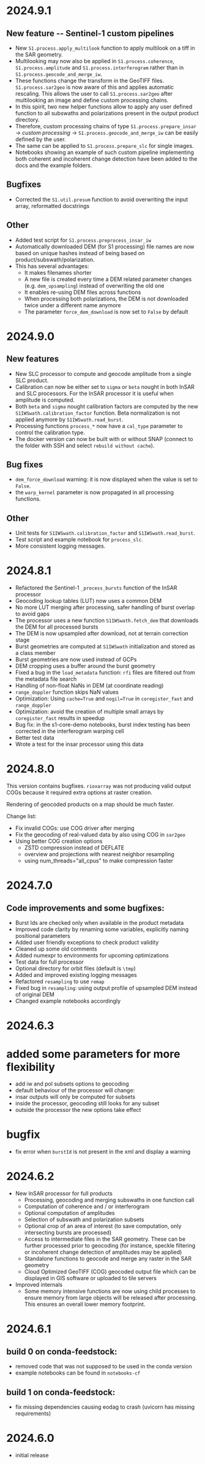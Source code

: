 # 2024.9.1

## New feature -- Sentinel-1 custom pipelines
- New `S1.process.apply_multilook` function to apply multilook on a tiff in the SAR geometry.
- Multilooking may now also be applied in `S1.process.coherence`, `S1.process.amplitude` and `S1.process.interferogram` rather than in `S1.process.geocode_and_merge_iw`. 
- These functions change the transform in the GeoTIFF files. `S1.process.sar2geo` is now aware of this and applies automatic rescaling. This allows the user to call `S1.process.sar2geo` after multilooking an image and define custom processing chains.
- In this spirit, two new helper functions allow to apply any user defined function to all subswaths and polarizations present in the output product directory.
- Therefore, custom processing chains of type `S1.process.prepare_insar` -> _custom processing_  -> `S1.process.geocode_and_merge_iw` can be easily defined by the user. 
- The same can be applied to `S1.process.prepare_slc` for single images.
- Notebooks showing an example of such custom pipeline implementing both coherent and incoherent change detection have been added to the docs and the example folders.

## Bugfixes
- Corrected the `S1.util.presum` function to avoid overwriting the input array, reformatted docstrings

## Other
- Added test script for `S1.process.preprocess_insar_iw`
- Automatically downloaded DEM (for S1 processing) file names are now based on unique hashes instead of being based on product/subswath/polarization. 
- This has several advantages:
    - It makes filenames shorter
    - A new file is created every time a DEM related parameter changes (e.g. `dem_upsampling`) instead of overwriting the old one
    - It enables re-using DEM files across functions
    - When processing both polarizations, the DEM is not downloaded twice under a different name anymore
    - The parameter `force_dem_download` is now set to `False` by default


# 2024.9.0

## New features
- New SLC processor to compute and geocode amplitude from a single SLC product.
- Calibration can now be either set to `sigma` or `beta` nought in both InSAR and SLC processors. For the InSAR processor it is useful when amplitude is computed. 
- Both `beta` and `sigma` nought calibration factors are computed by the new `S1IWSwath.calibration_factor` function. Beta normalization is not applied anymore by `S1IWSwath.read_burst`.
- Processing functions `process_*` now have a `cal_type` parameter to control the calibration type.
- The docker version can now be built with or without SNAP (connect to the folder with SSH and select `rebuild without cache`).

## Bug fixes
- `dem_force_download` warning: it is now displayed when the value is set to `False`.
- the `warp_kernel` parameter is now propagated in all processing functions.

## Other
- Unit tests for `S1IWSwath.calibration_factor` and `S1IWSwath.read_burst`.
- Test script and example notebook for `process_slc`.
- More consistent logging messages.

# 2024.8.1

- Refactored the Sentinel-1 `_process_bursts` function of the InSAR processor
- Geocoding lookup tables (LUT) now uses a common DEM 
- No more LUT merging after processing, safer handling of burst overlap to avoid gaps
- The processor uses a new function `S1IWSwath.fetch_dem` that downloads the DEM for all processed bursts 
- The DEM is now upsampled after download, not at terrain correction stage 
- Burst geometries are computed at `S1IWSwath` initialization  and stored as a class member 
- Burst geometries are now used instead of GCPs
- DEM cropping uses a buffer around the burst geometry
- Fixed a bug in the `load_metadata` function: `rfi` files are filtered out from the metadata file search 
- Handling of non-float NaNs in DEM (at coordinate reading) 
- `range_doppler` function skips NaN values
- Optimization: Using `cache=True` and `nogil=True` in `coregister_fast` and `range_doppler`
- Optimization: avoid the creation of multiple small arrays by `coregister_fast` results in speedup
- Bug fix: in the  s1-core-demo notebooks, burst index testing has been corrected in the interferogram warping cell
- Better test data
- Wrote a test for the insar processor using this data

# 2024.8.0 

This version contains bugfixes. `rioxarray` was not producing valid output COGs because it required extra options at raster creation.  

Rendering of geocoded products on a map should be much faster.  

Change list:
- Fix invalid COGs: use COG driver after merging
- Fix the geocoding of real-valued data by also using COG in `sar2geo`
- Using better COG creation options
    - ZSTD compression instead of DEFLATE
    - overview and projections with nearest neighbor resampling
    - using num_threads="all_cpus" to make compression faster


# 2024.7.0

## Code improvements and some bugfixes:
- Burst Ids are checked only when available in the product metadata
- Improved code clarity by renaming some variables, explicitly naming positional parameters
- Added user friendly exceptions to check product validity
- Cleaned up some old comments
- Added numexpr to environments for upcoming optimizations
- Test data for full processor
- Optional directory for orbit files (default is `\tmp`)
- Added and improved existing logging messages
- Refactored `resampling` to use `remap`
- Fixed bug in `resampling`: using output profile of upsampled DEM instead of original DEM 
- Changed example notebooks accordingly

# 2024.6.3

# added some parameters for more flexibility
- add iw and pol subsets options to geocoding
- default behaviour of the processor will change:
- insar outputs will only be computed for subsets
- inside the processor, geocoding still looks for
any subset
- outside the processor the new options take effect

# bugfix
- fix error when `burstId` is not present in the xml and
display a warning

# 2024.6.2

- New InSAR processor for full products
	- Processing, geocoding and merging subswaths in one function call
	- Computation of coherence and / or interferogram
	- Optional computation of amplitudes
	- Selection of subswath and polarization subsets
	- Optional crop of an area of interest (to save computation, only intersecting bursts are processed)
	- Access to intermediate files in the SAR geometry. These can be further processed prior to geocoding (for instance, speckle filtering or incoherent change detection of amplitudes may be applied) 
	- Standalone functions to geocode and merge any raster in the SAR geometry
	- Cloud Optimized GeoTIFF (COG) geocoded output file which can be displayed in GIS software or uploaded to tile servers
- Improved internals
	- Some memory intensive functions are now using child processes to ensure memory from large objects will be released after processing. This ensures an overall lower memory footprint.

# 2024.6.1

## build 0 on conda-feedstock:
- removed code that was not supposed to be used in the conda version
- example notebooks can be found in `notebooks-cf`

## build 1 on conda-feedstock:
- fix missing dependencies causing eodag to crash (uvicorn has missing requirements)

# 2024.6.0

- initial release